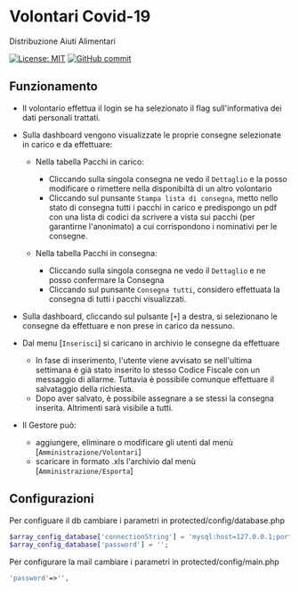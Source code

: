 # Volontari Covid-19
Distribuzione Aiuti Alimentari

[![License: MIT](https://img.shields.io/badge/License-MIT-yellow.svg)](https://github.com/napoliblockchain/volontaricovid/blob/master/LICENSE) [![GitHub commit](https://img.shields.io/github/last-commit/napoliblockchain/volontaricovid)](https://github.com/napoliblockchain/volontaricovid/commits/master)


## Funzionamento
- Il volontario effettua il login se ha selezionato il flag sull'informativa dei dati personali trattati.
- Sulla dashboard vengono visualizzate le proprie consegne selezionate  in carico e da effettuare:
  - Nella tabella Pacchi in carico:
    - Cliccando sulla singola consegna ne vedo il `Dettaglio` e la posso modificare o rimettere nella disponibiltà di un altro volontario
    - Cliccando sul punsante `Stampa lista di consegna`, metto nello stato di consegna tutti i pacchi in carico e predispongo un pdf con una lista di codici da scrivere a vista sui pacchi (per garantirne l'anonimato) a cui corrispondono i nominativi per le consegne.

  - Nella tabella Pacchi in consegna:
    - Cliccando sulla singola consegna ne vedo il `Dettaglio` e ne posso confermare la Consegna
    - Cliccando sul punsante `Consegna tutti`, considero effettuata la consegna di tutti i pacchi visualizzati.  


- Sulla dashboard, cliccando sul pulsante [`+`] a destra, si selezionano le consegne da effettuare e non prese in carico da nessuno.

- Dal menu [`Inserisci`] si caricano in archivio le consegne da effettuare
  - In fase di inserimento, l'utente viene avvisato se nell'ultima settimana è già stato inserito lo stesso Codice Fiscale con un messaggio di allarme. Tuttavia è possibile comunque effettuare il salvataggio della richiesta.
  - Dopo aver salvato, è possibile assegnare a se stessi la consegna inserita. Altrimenti sarà visibile a tutti.


- Il Gestore può:
    - aggiungere, eliminare o modificare gli utenti dal menù [`Amministrazione/Volontari`]
    - scaricare in formato .xls l'archivio dal menù [`Amministrazione/Esporta`]





## Configurazioni
Per configuare il db cambiare i parametri in protected/config/database.php

```php
$array_config_database['connectionString'] = 'mysql:host=127.0.0.1;port=3306;dbname=';
$array_config_database['password'] = '';
```

Per configurare la mail cambiare i parametri in protected/config/main.php

```php
'password'=>'',
```
